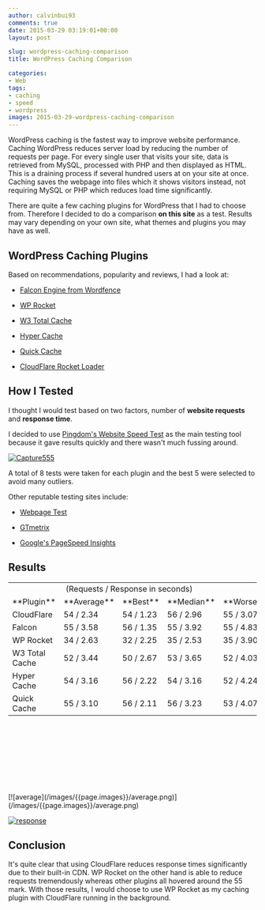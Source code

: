 ```yaml
---
author: calvinbui93
comments: true
date: 2015-03-29 03:19:01+00:00
layout: post

slug: wordpress-caching-comparison
title: WordPress Caching Comparison

categories:
- Web
tags:
- caching
- speed
- wordpress
images: 2015-03-29-wordpress-caching-comparison
---
```


WordPress caching is the fastest way to improve website performance. Caching WordPress reduces server load by reducing the number of requests per page. For every single user that visits your site, data is retrieved from MySQL, processed with PHP and then displayed as HTML. This is a draining process if several hundred users at on your site at once. Caching saves the webpage into files which it shows visitors instead, not requiring MySQL or PHP which reduces load time significantly.

<!-- more -->

There are quite a few caching plugins for WordPress that I had to choose from. Therefore I decided to do a comparison **on this site** as a test. Results may vary depending on your own site, what themes and plugins you may have as well.


## WordPress Caching Plugins


Based on recommendations, popularity and reviews, I had a look at:



	
  * [Falcon Engine from Wordfence](http://docs.wordfence.com/en/Falcon_Cache)

	
  * [WP Rocket](http://wp-rocket.me/)

	
  * [W3 Total Cache](https://wordpress.org/plugins/w3-total-cache/)

	
  * [Hyper Cache](https://wordpress.org/plugins/hyper-cache/)

	
  * [Quick Cache](https://wordpress.org/plugins/quick-cache/)

	
  * [CloudFlare Rocket Loader](https://support.cloudflare.com/hc/en-us/articles/200168056-What-does-Rocket-Loader-do-)




## How I Tested


I thought I would test based on two factors, number of **website requests** and **response time**.

I decided to use [Pingdom's Website Speed Test](http://tools.pingdom.com/fpt/) as the main testing tool because it gave results quickly and there wasn't much fussing around.

[![Capture555](/images/{{page.images}}/capture555.png)](/images/{{page.images}}/capture555.png)

A total of 8 tests were taken for each plugin and the best 5 were selected to avoid many outliers.

Other reputable testing sites include:



	
  * [Webpage Test](http://www.webpagetest.org/)

	
  * [GTmetrix](http://gtmetrix.com/)

	
  * [Google's PageSpeed Insights](https://developers.google.com/speed/pagespeed/insights/)




## Results


<table width="742" style="height:410px;" >
<tbody >
<tr >

<td width="158" >
</td>

<td colspan="4" width="256" > (Requests / Response in seconds)
</td>
</tr>
<tr >

<td >**Plugin**
</td>

<td >**Average**
</td>

<td >**Best**
</td>

<td >**Median**
</td>

<td >**Worse**
</td>
</tr>
<tr >

<td >CloudFlare
</td>

<td >54 / 2.34
</td>

<td >54 / 1.23
</td>

<td >56 / 2.96
</td>

<td >55 / 3.07
</td>
</tr>
<tr >

<td >Falcon
</td>

<td >55 / 3.58
</td>

<td >56 / 1.35
</td>

<td >55 / 3.92
</td>

<td >55 / 4.83
</td>
</tr>
<tr >

<td >WP Rocket
</td>

<td >34 / 2.63
</td>

<td >32 / 2.25
</td>

<td >35 / 2.53
</td>

<td >35 / 3.90
</td>
</tr>
<tr >

<td >W3 Total Cache
</td>

<td >52 / 3.44
</td>

<td >50 / 2.67
</td>

<td >53 / 3.65
</td>

<td >52 / 4.03
</td>
</tr>
<tr >

<td >Hyper Cache
</td>

<td >54 / 3.16
</td>

<td >56 / 2.22
</td>

<td >54 / 3.16
</td>

<td >52 / 4.24
</td>
</tr>
<tr >

<td >Quick Cache
</td>

<td >55 / 3.10
</td>

<td >56 / 2.11
</td>

<td >56 / 3.23
</td>

<td >53 / 4.07
</td>
</tr>
</tbody>
</table>
[![average](/images/{{page.images}}/average.png)](/images/{{page.images}}/average.png)

[![response](/images/{{page.images}}/response.png)](/images/{{page.images}}/response.png)


## Conclusion


It's quite clear that using CloudFlare reduces response times significantly due to their built-in CDN. WP Rocket on the other hand is able to reduce requests tremendously whereas other plugins all hovered around the 55 mark. With those results, I would choose to use WP Rocket as my caching plugin with CloudFlare running in the background.
